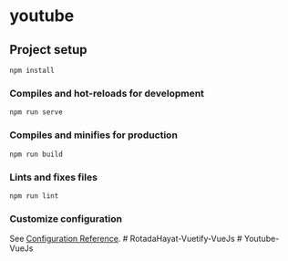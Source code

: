 # youtube

## Project setup
```
npm install
```

### Compiles and hot-reloads for development
```
npm run serve
```

### Compiles and minifies for production
```
npm run build
```

### Lints and fixes files
```
npm run lint
```

### Customize configuration
See [Configuration Reference](https://cli.vuejs.org/config/).
#   R o t a d a H a y a t - V u e t i f y - V u e J s  
 #   Y o u t u b e - V u e J s  
 
